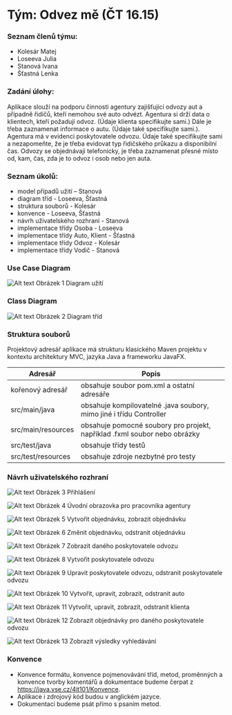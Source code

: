 # Tým: Odvez mě (ČT 16.15) 
### Seznam členů týmu:
* Kolesár Matej
* Loseeva Julia
* Stanová Ivana
* Šťastná Lenka
### Zadání úlohy:
Aplikace slouží na podporu činnosti agentury zajišťující odvozy aut a případně řidičů, kteří nemohou své auto odvézt. Agentura si drží data o klientech, kteří požadují odvoz. (Údaje klienta specifikujte sami.) Dále je třeba zaznamenat informace o autu. (Údaje také specifikujte sami.). Agentura má v evidenci poskytovatele odvozu. Údaje také specifikujte sami a nezapomeňte, že je třeba evidovat typ řidičského průkazu a disponibilní čas. Odvozy se objednávají telefonicky, je třeba zaznamenat přesné místo od, kam, čas, zda je to odvoz i osob nebo jen auta. 
### Seznam úkolů:
* model případů užití – Stanová
* diagram tříd - Loseeva, Šťastná
* struktura souborů - Kolesár 
* konvence - Loseeva, Šťastná
* návrh uživatelského rozhraní - Stanová
* implementace třídy Osoba - Loseeva
* implementace třídy Auto, Klient - Šťastná
* implementace třídy Odvoz - Kolesár
* implementace třídy Vodič - Stanová
### Use Case Diagram
![Alt text](https://github.com/kolesko/semestralna_uloha_2/blob/master/usecase.jpg "Use Case Diagram")
Obrázek 1 Diagram užití

### Class Diagram
![Alt text](https://github.com/kolesko/semestralna_uloha_2/blob/master/classdiagram.png "Class Diagram")
Obrázek 2 Diagram tříd

### Struktura souborů
Projektový adresář aplikace má strukturu klasického Maven projektu v kontextu architektury MVC, jazyka Java a frameworku JavaFX.

| Adresář | Popis |
| ------------- | ------------- |
| kořenový adresář | obsahuje soubor pom.xml a ostatní adresáře |
| src/main/java | obsahuje kompilovatelné .java soubory, mimo jiné i třídu Controller |
| src/main/resources | obsahuje pomocné soubory pro projekt, například .fxml soubor nebo obrázky |
| src/test/java | obsahuje třídy testů |
| src/test/resources | obsahuje zdroje nezbytné pro testy |
### Návrh uživatelského rozhraní

![Alt text](https://github.com/kolesko/semestralna_uloha_2/blob/master/59E18C07-5293-4E91-81B2-F367704906F4.png)
Obrázek 3 Přihlášení

![Alt text](https://github.com/kolesko/semestralna_uloha_2/blob/master/ACB2C566-ADB9-4C0D-B381-1003C3248687.png)
Obrázek 4 Úvodní obrazovka pro pracovníka agentury

![Alt text](https://github.com/kolesko/semestralna_uloha_2/blob/master/0EE5B609-DAA3-4DAB-8991-9B060AB02CBF.png)
Obrázek 5 Vytvořit objednávku, zobrazit objednávku

![Alt text](https://github.com/kolesko/semestralna_uloha_2/blob/master/7FD5FC99-794D-48FA-89E6-B0EC29CF61B8.png)
Obrázek 6 Změnit objednávku, odstranit objednávku

![Alt text](https://github.com/kolesko/semestralna_uloha_2/blob/master/C9213C33-B0B7-4278-8C3C-2165C1E98330.png)
Obrázek 7 Zobrazit daného poskytovatele odvozu

![Alt text](https://github.com/kolesko/semestralna_uloha_2/blob/master/89CE885C-E851-4006-999B-8AC3581EB973.png)
Obrázek 8 Vytvořit poskytovatele odvozu

![Alt text](https://github.com/kolesko/semestralna_uloha_2/blob/master/AE63B77E-A909-4505-88BA-7441F4EBB20E.png)
Obrázek 9 Upravit poskytovatele odvozu, odstranit poskytovatele odvozu

![Alt text](https://github.com/kolesko/semestralna_uloha_2/blob/master/C2C76AE9-BC67-4104-952F-63A9C6CE31C2.png)
Obrázek 10 Vytvořit, upravit, zobrazit, odstranit auto

![Alt text](https://github.com/kolesko/semestralna_uloha_2/blob/master/C6052128-1579-4411-B1DA-72509B97F6F3.png)
Obrázek 11 Vytvořit, upravit, zobrazit, odstranit klienta

![Alt text](https://github.com/kolesko/semestralna_uloha_2/blob/master/21E13B35-0659-4BFD-93B5-AC26FAE21167.png)
Obrázek 12 Zobrazit objednávky pro daného poskytovatele odvozu

![Alt text](https://github.com/kolesko/semestralna_uloha_2/blob/master/39B488D0-A270-4A09-B373-56CA602F28F6.png)
Obrázek 13 Zobrazit výsledky vyhledávání

### Konvence
 * Konvence formátu, konvence pojmenovávání tříd, metod, proměnných a konvence tvorby komentářů a dokumentace budeme čerpat z https://java.vse.cz/4it101/Konvence.
 * Aplikace i zdrojový kód budou v anglickém jazyce.
 * Dokumentaci budeme psát přímo s psaním metod.
 




